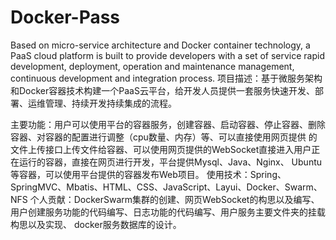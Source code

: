 # Docker-Pass
Based on micro-service architecture and Docker container technology, a PaaS cloud platform is built to provide developers with a set of service rapid development, deployment, operation and maintenance management, continuous development and integration process.
项目描述：基于微服务架构和Docker容器技术构建一个PaaS云平台，给开发人员提供一套服务快速开发、部署、运维管理、持续开发持续集成的流程。

主要功能：用户可以使用平台的容器服务，创建容器、启动容器、停止容器、删除容器、对容器的配置进行调整（cpu数量、内存）等、可以直接使用网页提供
         的文件上传接口上传文件给容器、可以使用网页提供的WebSocket直接进入用户正在运行的容器，直接在网页进行开发，平台提供Mysql、Java、Nginx、
         Ubuntu等容器，可以使用平台提供的容器发布Web项目。
使用技术：Spring、SpringMVC、Mbatis、HTML、CSS、JavaScript、Layui、Docker、Swarm、NFS
个人贡献：DockerSwarm集群的创建、网页WebSocket的构思以及编写、用户创建服务功能的代码编写、日志功能的代码编写、用户服务主要文件夹的挂载构思以及实现、
         docker服务数据库的设计。
